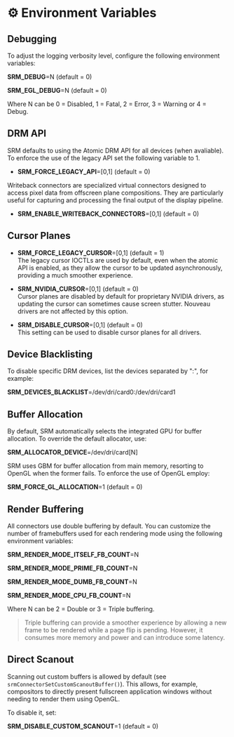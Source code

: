 # ⚙️ Environment Variables

## Debugging

To adjust the logging verbosity level, configure the following environment variables:

**SRM_DEBUG**=N (default = 0)

**SRM_EGL_DEBUG**=N (default = 0)

Where N can be 0 = Disabled, 1 = Fatal, 2 = Error, 3 = Warning or 4 = Debug.

## DRM API

SRM defaults to using the Atomic DRM API for all devices (when avaliable). To enforce the use of the legacy API set the following variable to 1.

* **SRM_FORCE_LEGACY_API**=[0,1] (default = 0)

Writeback connectors are specialized virtual connectors designed to access pixel data from offscreen plane compositions. They are particularly useful for capturing and processing the final output of the display pipeline.

* **SRM_ENABLE_WRITEBACK_CONNECTORS**=[0,1] (default = 0)

## Cursor Planes

* **SRM_FORCE_LEGACY_CURSOR**=[0,1] (default = 1)<br>
The legacy cursor IOCTLs are used by default, even when the atomic API is enabled, as they allow the cursor to be updated asynchronously, providing a much smoother experience.

* **SRM_NVIDIA_CURSOR**=[0,1] (default = 0)<br>
Cursor planes are disabled by default for proprietary NVIDIA drivers, as updating the cursor can sometimes cause screen stutter. Nouveau drivers are not affected by this option.

* **SRM_DISABLE_CURSOR**=[0,1] (default = 0)<br>
This setting can be used to disable cursor planes for all drivers.

## Device Blacklisting

To disable specific DRM devices, list the devices separated by ":", for example:

**SRM_DEVICES_BLACKLIST**=/dev/dri/card0:/dev/dri/card1

## Buffer Allocation

By default, SRM automatically selects the integrated GPU for buffer allocation. To override the default allocator, use:

**SRM_ALLOCATOR_DEVICE**=/dev/dri/card[N]

SRM uses GBM for buffer allocation from main memory, resorting to OpenGL when the former fails. To enforce the use of OpenGL employ:

**SRM_FORCE_GL_ALLOCATION**=1 (default = 0)

## Render Buffering

All connectors use double buffering by default. You can customize the number of framebuffers used for each rendering mode using the following environment variables:

**SRM_RENDER_MODE_ITSELF_FB_COUNT**=N

**SRM_RENDER_MODE_PRIME_FB_COUNT**=N

**SRM_RENDER_MODE_DUMB_FB_COUNT**=N

**SRM_RENDER_MODE_CPU_FB_COUNT**=N

Where N can be 2 = Double or 3 = Triple buffering.

> Triple buffering can provide a smoother experience by allowing a new frame to be rendered while a page flip is pending. However, it consumes more memory and power and can introduce some latency.

## Direct Scanout

Scanning out custom buffers is allowed by default (see `srmConnectorSetCustomScanoutBuffer()`). This allows, for example, compositors to directly present fullscreen application windows without needing to render them using OpenGL.

To disable it, set:

**SRM_DISABLE_CUSTOM_SCANOUT**=1 (default = 0)
